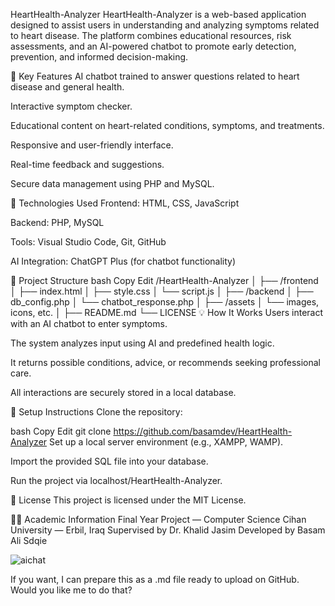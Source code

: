 HeartHealth-Analyzer
HeartHealth-Analyzer is a web-based application designed to assist users in understanding and analyzing symptoms related to heart disease. The platform combines educational resources, risk assessments, and an AI-powered chatbot to promote early detection, prevention, and informed decision-making.

🧠 Key Features
AI chatbot trained to answer questions related to heart disease and general health.

Interactive symptom checker.

Educational content on heart-related conditions, symptoms, and treatments.

Responsive and user-friendly interface.

Real-time feedback and suggestions.

Secure data management using PHP and MySQL.

🚀 Technologies Used
Frontend: HTML, CSS, JavaScript

Backend: PHP, MySQL

Tools: Visual Studio Code, Git, GitHub

AI Integration: ChatGPT Plus (for chatbot functionality)

📁 Project Structure
bash
Copy
Edit
/HeartHealth-Analyzer
│
├── /frontend
│   ├── index.html
│   ├── style.css
│   └── script.js
│
├── /backend
│   ├── db_config.php
│   └── chatbot_response.php
│
├── /assets
│   └── images, icons, etc.
│
├── README.md
└── LICENSE
💡 How It Works
Users interact with an AI chatbot to enter symptoms.

The system analyzes input using AI and predefined health logic.

It returns possible conditions, advice, or recommends seeking professional care.

All interactions are securely stored in a local database.

🔧 Setup Instructions
Clone the repository:

bash
Copy
Edit
git clone https://github.com/basamdev/HeartHealth-Analyzer
Set up a local server environment (e.g., XAMPP, WAMP).

Import the provided SQL file into your database.

Run the project via localhost/HeartHealth-Analyzer.

📄 License
This project is licensed under the MIT License.

👨‍🎓 Academic Information
Final Year Project — Computer Science
Cihan University — Erbil, Iraq
Supervised by Dr. Khalid Jasim
Developed by Basam Ali Sdqie

![aichat](https://github.com/user-attachments/assets/9ecffa88-688a-4af1-9feb-d820d399b52d)

If you want, I can prepare this as a .md file ready to upload on GitHub. Would you like me to do that?

